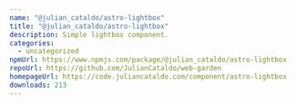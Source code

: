 ```yaml
---
name: "@julian_cataldo/astro-lightbox"
title: "@julian_cataldo/astro-lightbox"
description: Simple lightbox component.
categories:
  - uncategorized
npmUrl: https://www.npmjs.com/package/@julian_cataldo/astro-lightbox
repoUrl: https://github.com/JulianCataldo/web-garden
homepageUrl: https://code.juliancataldo.com/component/astro-lightbox
downloads: 213
---
```


